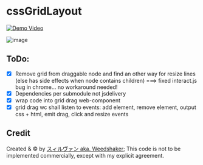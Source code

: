 # cssGridLayout
[![Demo Video](https://twitter.com/i/status/1208112244799803394)](https://twitter.com/weedshaker/status/1208112244799803394)

![image](https://user-images.githubusercontent.com/10768924/211200204-39d85d11-16d7-42d8-8c7b-ebd797e0173e.png)


## ToDo:
- [x] Remove grid from draggable node and find an other way for resize lines (else has side effects when node contains children) ===> fixed interact.js bug in chrome... no workaround needed!
- [x] Dependencies per submodule not jsdelivery
- [x] wrap code into grid drag web-component
- [x] grid drag wc shall listen to events: add element, remove element, output css + html, emit drag, click and resize events

## Credit
Created & © by [スィルヴァン aka. Weedshaker](https://github.com/Weedshaker); This code is not to be implemented commercially, except with my explicit agreement.
